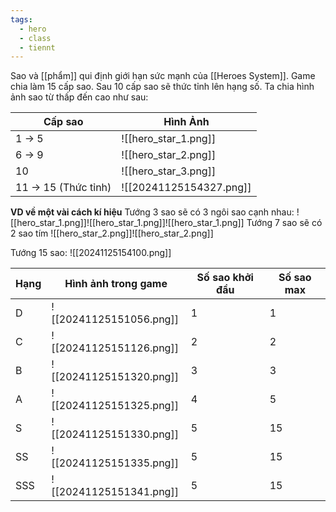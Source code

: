 ```yaml
---
tags:
  - hero
  - class
  - tiennt
---
```

Sao và [[phẩm]] qui định giới hạn sức mạnh của [[Heroes System]].
Game chia làm 15 cấp sao. Sau 10 cấp sao sẽ thức tỉnh lên hạng số.
Ta chia hình ảnh sao từ thấp đến cao như sau:

| Cấp sao              | Hình Ảnh                             |
| -------------------- | ------------------------------------ |
| 1 -> 5               | ![[hero_star_1.png]]                 |
| 6 -> 9               | ![[hero_star_2.png]]                 |
| 10                   | ![[hero_star_3.png]]                 |
| 11 -> 15 (Thức tỉnh) | ![[20241125154327.png]] |
**VD về một vài cách kí hiệu**
Tướng 3 sao sẽ có 3 ngôi sao cạnh nhau: ![[hero_star_1.png]]![[hero_star_1.png]]![[hero_star_1.png]]
Tướng 7 sao sẽ có 2 sao tím ![[hero_star_2.png]]![[hero_star_2.png]]

Tướng 15 sao: ![[20241125154100.png]]

| Hạng | Hình ảnh trong game                  | Số sao khởi đầu | Số sao max |
| ---- | ------------------------------------ | --------------- | ---------- |
| D    | ![[20241125151056.png]] | 1               | 1          |
| C    | ![[20241125151126.png]] | 2               | 2          |
| B    | ![[20241125151320.png]] | 3               | 3          |
| A    | ![[20241125151325.png]] | 4               | 5          |
| S    | ![[20241125151330.png]] | 5               | 15         |
| SS   | ![[20241125151335.png]] | 5               | 15         |
| SSS  | ![[20241125151341.png]] | 5               | 15         |
